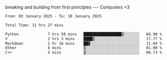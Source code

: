 breaking and building from first principles --- Computers <3

<!--START_SECTION:waka-->

```txt
From: 03 January 2025 - To: 10 January 2025

Total Time: 11 hrs 27 mins

Python             7 hrs 58 mins   █████████████████▒░░░░░░░   68.98 %
V                  2 hrs 3 mins    ████▒░░░░░░░░░░░░░░░░░░░░   17.77 %
Markdown           1 hr 16 mins    ██▓░░░░░░░░░░░░░░░░░░░░░░   11.04 %
Other              6 mins          ▒░░░░░░░░░░░░░░░░░░░░░░░░   01.00 %
C++                5 mins          ▒░░░░░░░░░░░░░░░░░░░░░░░░   00.73 %
```

<!--END_SECTION:waka-->
